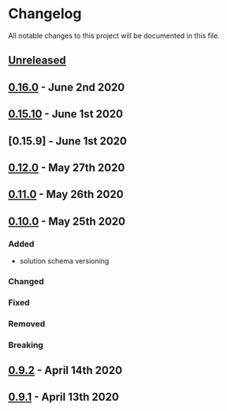# Changelog

All notable changes to this project will be documented in this file.

## [Unreleased][HEAD]

## [0.16.0] - June 2nd 2020

## [0.15.10] - June 1st 2020

## [0.15.9] - June 1st 2020

## [0.12.0] - May 27th 2020

## [0.11.0] - May 26th 2020

## [0.10.0] - May 25th 2020

### Added

- solution schema versioning

### Changed
### Fixed
### Removed
### Breaking

## [0.9.2] - April 14th 2020

## [0.9.1] - April 13th 2020

[0.9.1]: https://github.com/Esri/solution.js/compare/a41f3b856898e7fbac679ffb44de1c38f55260e3...v0.9.1 "v0.9.1"
[0.9.2]: https://github.com/Esri/solution.js/compare/v0.9.1...v0.9.2 "v0.9.2"
[0.10.0]: https://github.com/Esri/solution.js/compare/v0.9.2...v0.10.0 "v0.10.0"
[0.11.0]: https://github.com/Esri/solution.js/compare/v0.10.0...v0.11.0 "v0.11.0"
[0.12.0]: https://github.com/Esri/solution.js/compare/v0.11.0...v0.12.0 "v0.12.0"
[0.15.10]: https://github.com/Esri/solution.js/compare/v0.12.0...v0.15.10 "v0.15.10"
[0.16.0]: https://github.com/Esri/solution.js/compare/v0.15.10...v0.16.0 "v0.16.0"
[HEAD]: https://github.com/Esri/solution.js/compare/v0.16.0...HEAD "Unreleased Changes"
